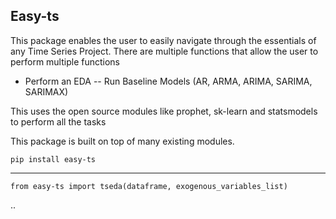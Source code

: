 ## Easy-ts

This package enables the user to easily navigate through the essentials of any Time Series Project. There are multiple functions that allow the user to perform multiple functions

- Perform an EDA
-- Run Baseline Models (AR, ARMA, ARIMA, SARIMA, SARIMAX)

This uses the open source modules like prophet, sk-learn and statsmodels to perform all the tasks

This package is built on top of many existing modules. 

    pip install easy-ts
---
    from easy-ts import tseda(dataframe, exogenous_variables_list) 



..
